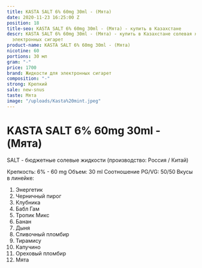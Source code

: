 ```yaml
---
title: KASTA SALT 6% 60mg 30ml - (Мята)
date: 2020-11-23 16:25:00 Z
position: 18
title-seo: KASTA SALT 6% 60mg 30ml - (Мята) - купить в Казахстане
descr: KASTA SALT 6% 60mg 30ml - (Мята) - купить в Казахстане солевая жидкость для
  электронных сигарет
product-name: KASTA SALT 6% 60mg 30ml - (Мята)
nicotine: 60
portions: 30 мл
gram: "-"
price: 1700
brand: Жидкости для электронных сигарет
composition: "-"
strong: Крепкий
sale: new-snus
taste: Мята
image: "/uploads/Kasta%20mint.jpeg"
---
```


# KASTA SALT 6% 60mg 30ml - (Мята)

SALT - бюджетные солевые жидкости (производство: Россия / Китай)

Крепкость: 6% - 60 mg Объем: 30 ml Соотношение PG/VG: 50/50 Вкусы в линейке:

1. Энергетик
2. Черничный пирог
3. Клубника
4. Бабл Гам
5. Тропик Микс
6. Банан
7. Дыня
8. Сливочный пломбир
9. Тирамису
10. Капучино
11. Ореховый пломбир
12. Мята